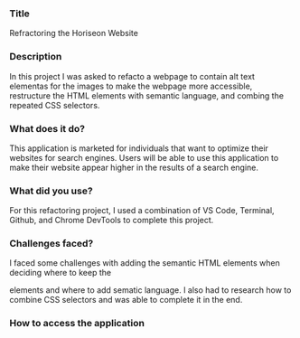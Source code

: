 ### Title
Refractoring the Horiseon Website

### Description
In this project I was asked to refacto a webpage to contain alt text elementas for the images to make the webpage more accessible, restructure the HTML elements with semantic language, and combing the repeated CSS selectors. 

### What does it do?
This application is marketed for individuals that want to optimize their websites for search engines. Users will be able to use this application to make their website appear higher in the results of a search engine. 

### What did you use?
For this refactoring project, I used a combination of VS Code, Terminal, Github, and Chrome DevTools to complete this project. 

### Challenges faced?
I faced some challenges with adding the semantic HTML elements when deciding where to keep the <div> elements and where to add sematic language. I also had to research how to combine CSS selectors and was able to complete it in the end.

### How to access the application

